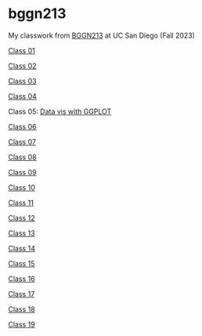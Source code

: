 # bggn213
My classwork from [BGGN213](https://bioboot.github.io/bggn213_F23) at UC San Diego (Fall 2023)

[Class 01](10042023/lab1.pdf)

[Class 02](10062023/lab2.pdf)

[Class 03](10112023/lab3.pdf)

[Class 04](10042023/lab1.pdf)

Class 05: [Data vis with GGPLOT](10182023/Class05_Data_Visualization_with_ggplot.pdf)

[Class 06](10042023/lab1.pdf)

[Class 07](10042023/lab1.pdf)

[Class 08](10042023/lab1.pdf)

[Class 09](10042023/lab1.pdf)

[Class 10](10042023/lab1.pdf)

[Class 11](10042023/lab1.pdf)

[Class 12](10042023/lab1.pdf)

[Class 13](10042023/lab1.pdf)

[Class 14](10042023/lab1.pdf)

[Class 15](10042023/lab1.pdf)

[Class 16](10042023/lab1.pdf)

[Class 17](10042023/lab1.pdf)

[Class 18](10042023/lab1.pdf)

[Class 19](10042023/lab1.pdf)
